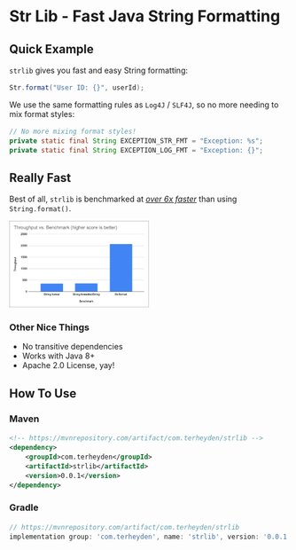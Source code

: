 # Str Lib - Fast Java String Formatting

## Quick Example

`strlib` gives you fast and easy String formatting:

```java
Str.format("User ID: {}", userId);
```

We use the same formatting rules as `Log4J` / `SLF4J`,
so no more needing to mix format styles:

```java
// No more mixing format styles!
private static final String EXCEPTION_STR_FMT = "Exception: %s";
private static final String EXCEPTION_LOG_FMT = "Exception: {}";
```

## Really Fast

Best of all, `strlib` is benchmarked at [_over 6x faster_](https://docs.google.com/spreadsheets/d/1JRzrd1Zg731FyFR1mDesbG92YXBgDZcpPaMTyMu6v7s/edit?usp=sharing) than using `String.format()`.

<img src="docs/strlib-graph.png" width="50%">

### Other Nice Things

- No transitive dependencies
- Works with Java 8+
- Apache 2.0 License, yay!

## How To Use

### Maven

```xml
<!-- https://mvnrepository.com/artifact/com.terheyden/strlib -->
<dependency>
    <groupId>com.terheyden</groupId>
    <artifactId>strlib</artifactId>
    <version>0.0.1</version>
</dependency>
```

### Gradle

```groovy
// https://mvnrepository.com/artifact/com.terheyden/strlib
implementation group: 'com.terheyden', name: 'strlib', version: '0.0.1'
```
